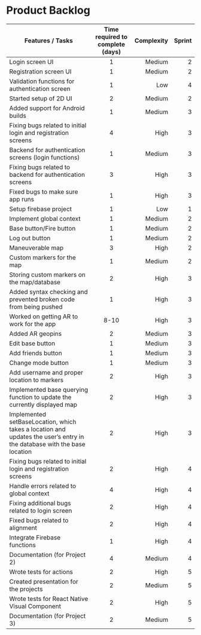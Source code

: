 # Product Backlog

| Features / Tasks       | Time required to complete  (days) | Complexity  | Sprint |
| -------------   |:-------------:             | -----:       | -----: |
| Login screen UI          |    1                         |       Medium       | 2 |
| Registration screen UI            |    1                        |      Medium      | 2 |
| Validation functions for authentication screen   |1             |     Low                       |   4 |           
|Started setup of 2D UI| 2 | Medium| 2|
|Added support for Android builds | 1| Medium | 3|
|Fixing bugs related to initial login and registration screens| 4| High | 3  |
|Backend for authentication screens (login functions) | 1 | Medium | 3 |
|Fixing bugs related to backend for authentication screens | 3 | High| 3 |
| Fixed bugs to make sure app runs | 1| High | 3|
| Setup firebase project| 1 | Low| 1 |
| Implement global context | 1 | Medium| 2 |
| Base button/Fire button | 1 | Medium | 2 |
| Log out button | 1 | Medium | 2 |
| Maneuverable map | 3 | High |2 |
| Custom markers for the map | 1 | Medium | 2 |
| Storing custom markers on the map/database | 2 | High | 3 |
| Added syntax checking and prevented broken code from being pushed | 1| High | 3|
|Worked on getting AR to work for the app| 8-10| High | 3|
|Added AR geopins| 2| Medium | 3|
| Edit base button | 1 | Medium | 3 |
| Add friends button | 1 | Medium | 3 |
| Change mode button | 1 | Medium | 3 |
| Add username and proper location to markers | 2 | High | 3 |
| Implemented base querying function to update the currently displayed map | 2 | High | 3 |
| Implemented setBaseLocation, which takes a location and updates the user’s entry in the database with the base location | 2 | High | 3 |
|Fixing bugs related to initial login and registration screens| 2| High | 4  |
| Handle errors related to global context | 4 | High | 4 |
|Fixing additional bugs related to login screen| 2 | High |4|
|Fixed bugs related to alignment| 2 | High | 4 |
| Integrate Firebase functions | 1| High | 4|
| Documentation (for Project 2)| 4 | Medium | 4|
| Wrote tests for actions | 2 | High | 5 |
| Created presentation for the projects| 2 | Medium | 5|
| Wrote tests for React Native Visual Component |2| High | 5 |
| Documentation (for Project 3) | 2 | Medium |  5 |

